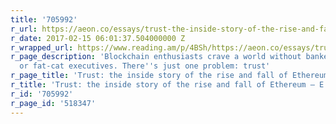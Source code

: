 ```yaml
---
title: '705992'
r_url: https://aeon.co/essays/trust-the-inside-story-of-the-rise-and-fall-of-ethereum
r_date: 2017-02-15 06:01:37.504000000 Z
r_wrapped_url: https://www.reading.am/p/4BSh/https://aeon.co/essays/trust-the-inside-story-of-the-rise-and-fall-of-ethereum
r_page_description: 'Blockchain enthusiasts crave a world without bankers, lawyers
  or fat-cat executives. There''s just one problem: trust'
r_page_title: 'Trust: the inside story of the rise and fall of Ethereum – E J Spode '
r_title: 'Trust: the inside story of the rise and fall of Ethereum – E J Spode '
r_id: '705992'
r_page_id: '518347'
---
```


